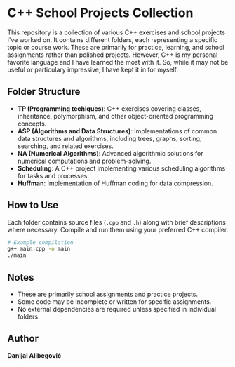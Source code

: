 # C++ School Projects Collection

This repository is a collection of various C++ exercises and school projects I've worked on. It contains different folders, each representing a specific topic or course work. These are primarily for practice, learning, and school assignments rather than polished projects. However, C++ is my personal favorite language and I have learned the most with it. So, while it may not be useful or particulary impressive, I have kept it in for myself.

## Folder Structure

- **TP (Programming techiques)**: C++ exercises covering classes, inheritance, polymorphism, and other object-oriented programming concepts.
- **ASP (Algorithms and Data Structures)**: Implementations of common data structures and algorithms, including trees, graphs, sorting, searching, and related exercises.
- **NA (Numerical Algorithms)**: Advanced algorithmic solutions for numerical computations and problem-solving.
- **Scheduling**: A C++ project implementing various scheduling algorithms for tasks and processes.
- **Huffman**: Implementation of Huffman coding for data compression.

## How to Use

Each folder contains source files (`.cpp` and `.h`) along with brief descriptions where necessary. Compile and run them using your preferred C++ compiler.

```bash
# Example compilation
g++ main.cpp -o main
./main
```

## Notes

- These are primarily school assignments and practice projects.
- Some code may be incomplete or written for specific assignments.
- No external dependencies are required unless specified in individual folders.

## Author

**Danijal Alibegović**